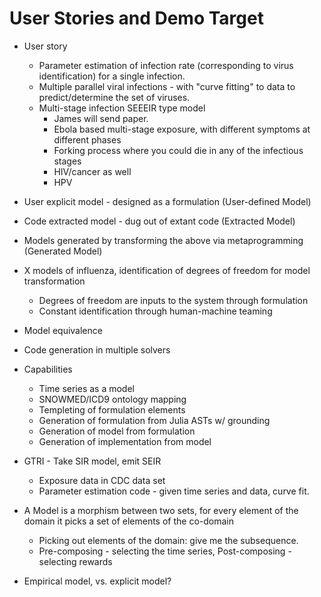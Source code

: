 # User Stories and Demo Target
- User story
  - Parameter estimation of infection rate (corresponding to virus identification) for a single infection.
  - Multiple parallel viral infections - with "curve fitting" to data to predict/determine the set of viruses.
  - Multi-stage infection SEEEIR type model
    - James will send paper.
    - Ebola based multi-stage exposure, with different symptoms at different phases
    - Forking process where you could die in any of the infectious stages
    - HIV/cancer as well
    - HPV
- User explicit model - designed as a formulation (User-defined Model)
- Code extracted model - dug out of extant code (Extracted Model)
- Models generated by transforming the above via metaprogramming (Generated Model)
- X models of influenza, identification of degrees of freedom for model transformation
  - Degrees of freedom are inputs to the system through formulation
  - Constant identification through human-machine teaming
- Model equivalence
- Code generation in multiple solvers

- Capabilities
  - Time series as a model
  - SNOWMED/ICD9 ontology mapping
  - Templeting of formulation elements
  - Generation of formulation from Julia ASTs w/ grounding
  - Generation of model from formulation
  - Generation of implementation from model

- GTRI - Take SIR model, emit SEIR
  - Exposure data in CDC data set
  - Parameter estimation code - given time series and data, curve fit.


- A Model is a morphism between two sets, for every element of the domain it picks a set of elements of the co-domain
  - Picking out elements of the domain: give me the subsequence.
  - Pre-composing - selecting the time series, Post-composing - selecting rewards

- Empirical model, vs. explicit model?
